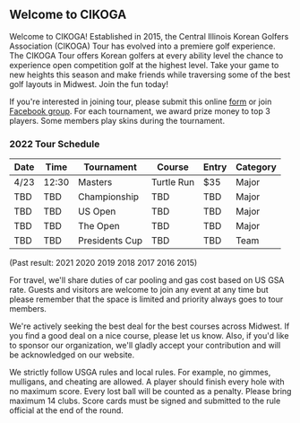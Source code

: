 ## Welcome to CIKOGA

Welcome to CIKOGA! Established in 2015, the Central Illinois Korean Golfers Association (CIKOGA) Tour has evolved into a premiere golf experience.  The CIKOGA Tour offers Korean golfers at every ability level the chance to experience open competition golf at the highest level.  Take your game to new heights this season and make friends while traversing some of the best golf layouts in Midwest.  Join the fun today!

  If you're interested in joining tour, please submit this online [form](https://docs.google.com/forms/d/e/1FAIpQLSdHvyu-MuOOkt3f6LIAynZAWKKIko3WvSRsnhiOyObXOtwUdw/viewform) or join [Facebook group](https://www.facebook.com/groups/cikoga/). For each tournament, we award prize money to top 3 players. Some members play skins during the tournament.
  
### 2022 Tour Schedule

| Date | Time  | Tournament     | Course     | Entry | Category |
|------|-------|----------------|------------|-------|----------|
| 4/23 | 12:30 | Masters        | Turtle Run | $35   | Major    |
| TBD  | TBD   | Championship   | TBD        | TBD   | Major    |
| TBD  | TBD   | US Open        | TBD        | TBD   | Major    |
| TBD  | TBD   | The Open       | TBD        | TBD   | Major    |
| TBD  | TBD   | Presidents Cup | TBD        | TBD   | Team     |

(Past result: 2021 2020 2019 2018 2017 2016 2015)

 For travel, we'll share duties of car pooling and gas cost based on US GSA rate. Guests and visitors are welcome to join any event at any time but please remember that the space is limited and priority always goes to tour members. 

  We're actively seeking the best deal for the best courses across Midwest. If you find a good deal on a nice course, please let us know. Also, if you'd like to sponsor our organization, we'll gladly accept your contribution and will be acknowledged on our website.

  We strictly follow USGA rules and local rules. For example, no gimmes, mulligans, and cheating are allowed. A player should finish every hole with no maximum score. Every lost ball will be counted as a penalty. Please bring maximum 14 clubs. Score cards must be signed and submitted to the rule official at the end of the round.
